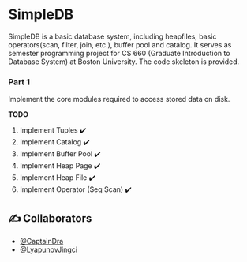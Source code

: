 # SimpleDB

SimpleDB is a basic database system, including heapfiles, basic operators(scan, filter, join, etc.), buffer pool and catalog. It serves as semester programming project for CS 660 (Graduate Introduction to Database System) at Boston University. The code skeleton is provided.

### Part 1 ###
Implement the core modules required to access stored data on disk.

**TODO**
1. Implement Tuples   :heavy_check_mark:
2. Implement Catalog   :heavy_check_mark:
3. Implement Buffer Pool  :heavy_check_mark:
4. Implement Heap Page   :heavy_check_mark:
5. Implement Heap File   :heavy_check_mark:
6. Implement Operator (Seq Scan)   :heavy_check_mark:


## ✍️ Collaborators ##
- [@CaptainDra](https://github.com/CaptainDra)
- [@LyapunovJingci](https://github.com/LyapunovJingci)

